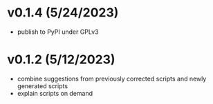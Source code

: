 # v0.1.4 (5/24/2023)

- publish to PyPI under GPLv3

# v0.1.2 (5/12/2023)

- combine suggestions from previously corrected scripts and newly generated scripts
- explain scripts on demand
